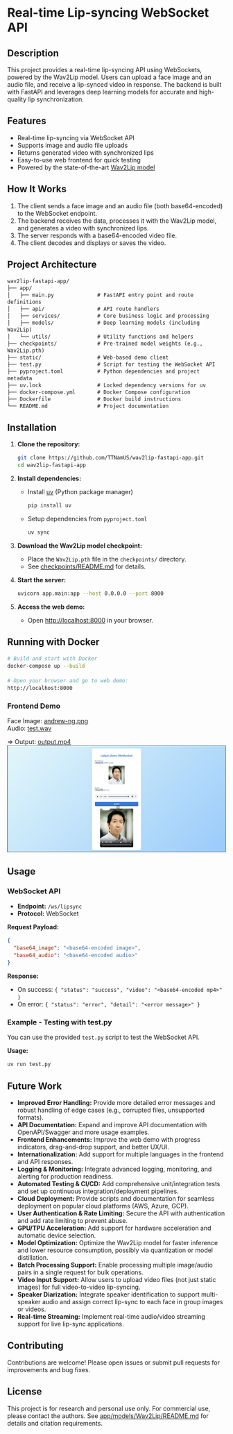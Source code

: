 # Real-time Lip-syncing WebSocket API

## Description

This project provides a real-time lip-syncing API using WebSockets, powered by the Wav2Lip model. Users can upload a face image and an audio file, and receive a lip-synced video in response. The backend is built with FastAPI and leverages deep learning models for accurate and high-quality lip synchronization.

## Features

- Real-time lip-syncing via WebSocket API
- Supports image and audio file uploads
- Returns generated video with synchronized lips
- Easy-to-use web frontend for quick testing
- Powered by the state-of-the-art [Wav2Lip model](https://github.com/Rudrabha/Wav2Lip)

## How It Works

1. The client sends a face image and an audio file (both base64-encoded) to the WebSocket endpoint.
2. The backend receives the data, processes it with the Wav2Lip model, and generates a video with synchronized lips.
3. The server responds with a base64-encoded video file.
4. The client decodes and displays or saves the video.

## Project Architecture
```
wav2lip-fastapi-app/
├── app/
│   ├── main.py              # FastAPI entry point and route definitions
│   ├── api/                 # API route handlers
│   ├── services/            # Core business logic and processing
│   ├── models/              # Deep learning models (including Wav2Lip)
│   └── utils/               # Utility functions and helpers
├── checkpoints/             # Pre-trained model weights (e.g., Wav2Lip.pth)
├── static/                  # Web-based demo client
├── test.py                  # Script for testing the WebSocket API
├── pyproject.toml           # Python dependencies and project metadata
├── uv.lock                  # Locked dependency versions for uv
├── docker-compose.yml       # Docker Compose configuration
├── Dockerfile               # Docker build instructions
└── README.md                # Project documentation
```

## Installation

1. **Clone the repository:**
   ```sh
   git clone https://github.com/TTNamUS/wav2lip-fastapi-app.git
   cd wav2lip-fastapi-app
   ```

2. **Install dependencies:**  
    - Install [uv](https://github.com/astral-sh/uv) (Python package manager)
        ```sh
        pip install uv
        ```

    - Setup dependencies from `pyproject.toml`
        ```sh
        uv sync
        ```

3. **Download the Wav2Lip model checkpoint:**
   - Place the `Wav2Lip.pth` file in the `checkpoints/` directory.
   - See [checkpoints/README.md](checkpoints/README.md) for details.

4. **Start the server:**
   ```sh
   uvicorn app.main:app --host 0.0.0.0 --port 8000
   ```

5. **Access the web demo:**
   - Open [http://localhost:8000](http://localhost:8000) in your browser.

## Running with Docker
```sh
# Build and start with Docker
docker-compose up --build

# Open your browser and go to web demo:
http://localhost:8000
```

### Frontend Demo
Face Image: [andrew-ng.png](andrew-ng.png)  
Audio: [test.wav](test.wav)  

=> Output: [output.mp4](output.mp4)
![Frontend Demo Screenshot](frontend_screenshot.png)

## Usage

### WebSocket API

- **Endpoint:** `/ws/lipsync`
- **Protocol:** WebSocket

**Request Payload:**
```json
{
  "base64_image": "<base64-encoded image>",
  "base64_audio": "<base64-encoded audio>"
}
```

**Response:**
- On success: `{ "status": "success", "video": "<base64-encoded mp4>" }`
- On error: `{ "status": "error", "detail": "<error message>" }`

### Example - Testing with test.py

You can use the provided `test.py` script to test the WebSocket API.

**Usage:**

```sh
uv run test.py
```

## Future Work
- **Improved Error Handling:** Provide more detailed error messages and robust handling of edge cases (e.g., corrupted files, unsupported formats).
- **API Documentation:** Expand and improve API documentation with OpenAPI/Swagger and more usage examples.
- **Frontend Enhancements:** Improve the web demo with progress indicators, drag-and-drop support, and better UX/UI.
- **Internationalization:** Add support for multiple languages in the frontend and API responses.
- **Logging & Monitoring:** Integrate advanced logging, monitoring, and alerting for production readiness.
- **Automated Testing & CI/CD:** Add comprehensive unit/integration tests and set up continuous integration/deployment pipelines.
- **Cloud Deployment:** Provide scripts and documentation for seamless deployment on popular cloud platforms (AWS, Azure, GCP).
- **User Authentication & Rate Limiting:** Secure the API with authentication and add rate limiting to prevent abuse.
- **GPU/TPU Acceleration:** Add support for hardware acceleration and automatic device selection.
- **Model Optimization:** Optimize the Wav2Lip model for faster inference and lower resource consumption, possibly via quantization or model distillation.
- **Batch Processing Support:** Enable processing multiple image/audio pairs in a single request for bulk operations.
- **Video Input Support:** Allow users to upload video files (not just static images) for full video-to-video lip-syncing.
- **Speaker Diarization:** Integrate speaker identification to support multi-speaker audio and assign correct lip-sync to each face in group images or videos.
- **Real-time Streaming:** Implement real-time audio/video streaming support for live lip-sync applications.


## Contributing

Contributions are welcome! Please open issues or submit pull requests for improvements and bug fixes.

## License

This project is for research and personal use only. For commercial use, please contact the authors. See [app/models/Wav2Lip/README.md](app/models/Wav2Lip/README.md) for details and citation requirements.